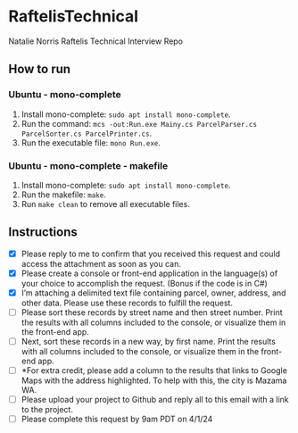 # RaftelisTechnical
Natalie Norris
Raftelis Technical Interview Repo
## How to run
### Ubuntu - mono-complete
1. Install mono-complete: `sudo apt install mono-complete`.
2. Run the command: `mcs -out:Run.exe Mainy.cs ParcelParser.cs ParcelSorter.cs ParcelPrinter.cs`.
3. Run the executable file: `mono Run.exe`.

### Ubuntu - mono-complete - makefile
1. Install mono-complete: `sudo apt install mono-complete`.
2. Run the makefile: `make`.
3. Run `make clean` to remove all executable files.

## Instructions
- [x] Please reply to me to confirm that you received this request and could access the attachment as soon as you can.
- [x] Please create a console or front-end application in the language(s) of your choice to accomplish the request. (Bonus if the code is in C#)
- [x] I’m attaching a delimited text file containing parcel, owner, address, and other data. Please use these records to fulfill the request.
- [ ] Please sort these records by street name and then street number. Print the results with all columns included to the console, or visualize them in the front-end app.
- [ ] Next, sort these records in a new way, by first name. Print the results with all columns included to the console, or visualize them in the front-end app.
- [ ] *For extra credit, please add a column to the results that links to Google Maps with the address highlighted. To help with this, the city is Mazama WA.
- [ ] Please upload your project to Github and reply all to this email with a link to the project.
- [ ] Please complete this request by 9am PDT on 4/1/24